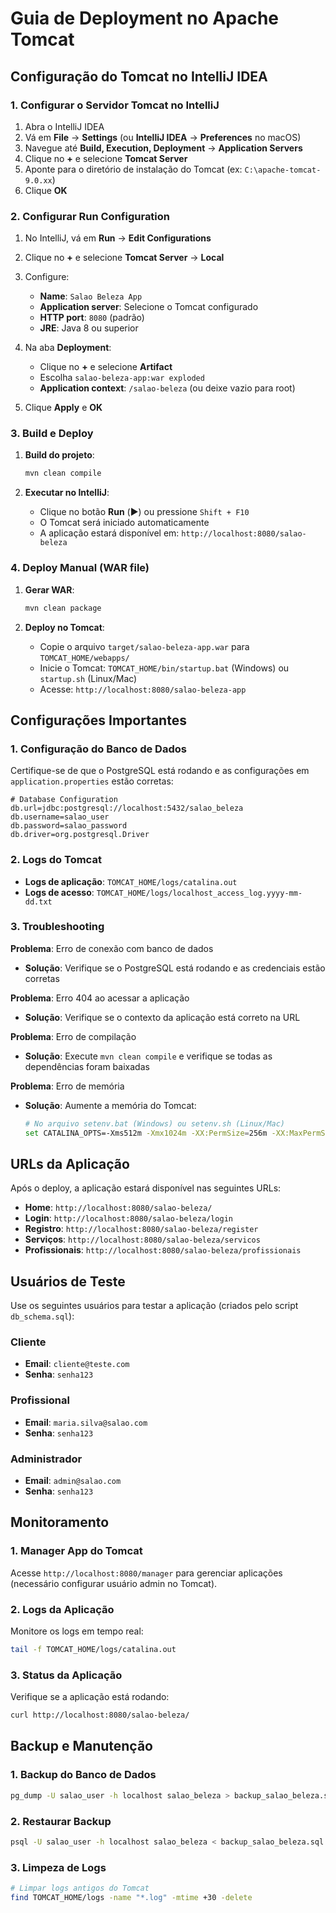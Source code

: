 # Guia de Deployment no Apache Tomcat

## Configuração do Tomcat no IntelliJ IDEA

### 1. Configurar o Servidor Tomcat no IntelliJ

1. Abra o IntelliJ IDEA
2. Vá em **File** → **Settings** (ou **IntelliJ IDEA** → **Preferences** no macOS)
3. Navegue até **Build, Execution, Deployment** → **Application Servers**
4. Clique no **+** e selecione **Tomcat Server**
5. Aponte para o diretório de instalação do Tomcat (ex: `C:\apache-tomcat-9.0.xx`)
6. Clique **OK**

### 2. Configurar Run Configuration

1. No IntelliJ, vá em **Run** → **Edit Configurations**
2. Clique no **+** e selecione **Tomcat Server** → **Local**
3. Configure:
   - **Name**: `Salao Beleza App`
   - **Application server**: Selecione o Tomcat configurado
   - **HTTP port**: `8080` (padrão)
   - **JRE**: Java 8 ou superior

4. Na aba **Deployment**:
   - Clique no **+** e selecione **Artifact**
   - Escolha `salao-beleza-app:war exploded`
   - **Application context**: `/salao-beleza` (ou deixe vazio para root)

5. Clique **Apply** e **OK**

### 3. Build e Deploy

1. **Build do projeto**:
   ```bash
   mvn clean compile
   ```

2. **Executar no IntelliJ**:
   - Clique no botão **Run** (▶️) ou pressione `Shift + F10`
   - O Tomcat será iniciado automaticamente
   - A aplicação estará disponível em: `http://localhost:8080/salao-beleza`

### 4. Deploy Manual (WAR file)

1. **Gerar WAR**:
   ```bash
   mvn clean package
   ```

2. **Deploy no Tomcat**:
   - Copie o arquivo `target/salao-beleza-app.war` para `TOMCAT_HOME/webapps/`
   - Inicie o Tomcat: `TOMCAT_HOME/bin/startup.bat` (Windows) ou `startup.sh` (Linux/Mac)
   - Acesse: `http://localhost:8080/salao-beleza-app`

## Configurações Importantes

### 1. Configuração do Banco de Dados

Certifique-se de que o PostgreSQL está rodando e as configurações em `application.properties` estão corretas:

```properties
# Database Configuration
db.url=jdbc:postgresql://localhost:5432/salao_beleza
db.username=salao_user
db.password=salao_password
db.driver=org.postgresql.Driver
```

### 2. Logs do Tomcat

- **Logs de aplicação**: `TOMCAT_HOME/logs/catalina.out`
- **Logs de acesso**: `TOMCAT_HOME/logs/localhost_access_log.yyyy-mm-dd.txt`

### 3. Troubleshooting

**Problema**: Erro de conexão com banco de dados
- **Solução**: Verifique se o PostgreSQL está rodando e as credenciais estão corretas

**Problema**: Erro 404 ao acessar a aplicação
- **Solução**: Verifique se o contexto da aplicação está correto na URL

**Problema**: Erro de compilação
- **Solução**: Execute `mvn clean compile` e verifique se todas as dependências foram baixadas

**Problema**: Erro de memória
- **Solução**: Aumente a memória do Tomcat:
  ```bash
  # No arquivo setenv.bat (Windows) ou setenv.sh (Linux/Mac)
  set CATALINA_OPTS=-Xms512m -Xmx1024m -XX:PermSize=256m -XX:MaxPermSize=512m
  ```

## URLs da Aplicação

Após o deploy, a aplicação estará disponível nas seguintes URLs:

- **Home**: `http://localhost:8080/salao-beleza/`
- **Login**: `http://localhost:8080/salao-beleza/login`
- **Registro**: `http://localhost:8080/salao-beleza/register`
- **Serviços**: `http://localhost:8080/salao-beleza/servicos`
- **Profissionais**: `http://localhost:8080/salao-beleza/profissionais`

## Usuários de Teste

Use os seguintes usuários para testar a aplicação (criados pelo script `db_schema.sql`):

### Cliente
- **Email**: `cliente@teste.com`
- **Senha**: `senha123`

### Profissional
- **Email**: `maria.silva@salao.com`
- **Senha**: `senha123`

### Administrador
- **Email**: `admin@salao.com`
- **Senha**: `senha123`

## Monitoramento

### 1. Manager App do Tomcat

Acesse `http://localhost:8080/manager` para gerenciar aplicações (necessário configurar usuário admin no Tomcat).

### 2. Logs da Aplicação

Monitore os logs em tempo real:
```bash
tail -f TOMCAT_HOME/logs/catalina.out
```

### 3. Status da Aplicação

Verifique se a aplicação está rodando:
```bash
curl http://localhost:8080/salao-beleza/
```

## Backup e Manutenção

### 1. Backup do Banco de Dados

```bash
pg_dump -U salao_user -h localhost salao_beleza > backup_salao_beleza.sql
```

### 2. Restaurar Backup

```bash
psql -U salao_user -h localhost salao_beleza < backup_salao_beleza.sql
```

### 3. Limpeza de Logs

```bash
# Limpar logs antigos do Tomcat
find TOMCAT_HOME/logs -name "*.log" -mtime +30 -delete
```

